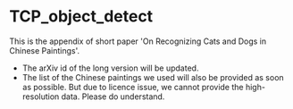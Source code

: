 # TCP_object_detect

This is the appendix of short paper 'On Recognizing Cats and Dogs in Chinese Paintings'.  
  - The arXiv id of the long version will be updated.
  - The list of the Chinese paintings we used will also be provided as soon as possible.  But due to licence issue, we cannot provide the high-resolution data.  Please do understand.
